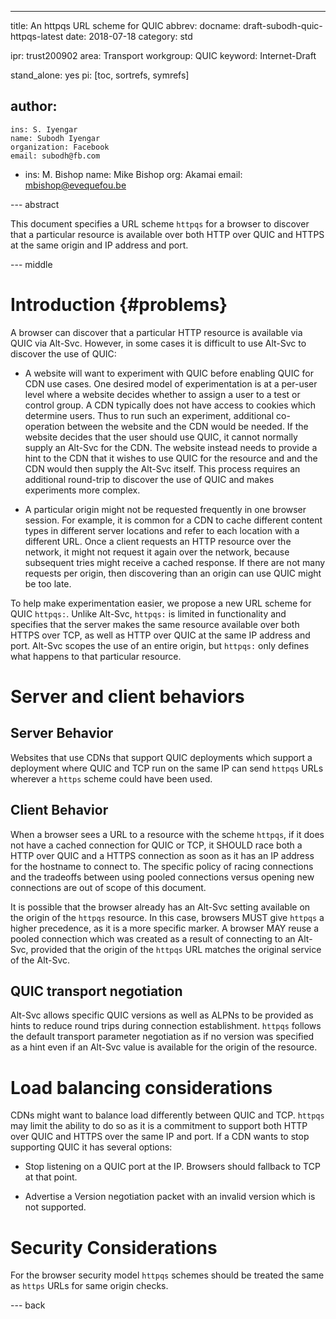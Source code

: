 ---
title: An httpqs URL scheme for QUIC
abbrev:
docname: draft-subodh-quic-httpqs-latest
date: 2018-07-18
category: std

ipr: trust200902
area: Transport
workgroup: QUIC
keyword: Internet-Draft

stand_alone: yes
pi: [toc, sortrefs, symrefs]

author:
 -
    ins: S. Iyengar
    name: Subodh Iyengar
    organization: Facebook
    email: subodh@fb.com
 -
    ins: M. Bishop
    name: Mike Bishop
    org: Akamai
    email: mbishop@evequefou.be

--- abstract

This document specifies a URL scheme `httpqs` for a browser to discover that a
particular resource is available over both HTTP over QUIC and HTTPS at the same
origin and IP address and port.

--- middle

Introduction        {#problems}
============

A browser can discover that a particular HTTP resource is available via QUIC via
Alt-Svc.  However, in some cases it is difficult to use Alt-Svc to discover the
use of QUIC:

* A website will want to experiment with QUIC before enabling QUIC for CDN use
  cases.  One desired model of experimentation is at a per-user level where a
  website decides whether to assign a user to a test or control group.  A CDN
  typically does not have access to cookies which determine users.  Thus to run
  such an experiment, additional co-operation between the website and the CDN
  would be needed.  If the website decides that the user should use QUIC, it
  cannot normally supply an Alt-Svc for the CDN.  The website instead needs to
  provide a hint to the CDN that it wishes to use QUIC for the resource and and
  the CDN would then supply the Alt-Svc itself.  This process requires an
  additional round-trip to discover the use of QUIC and makes experiments more
  complex.

* A particular origin might not be requested frequently in one browser session.
  For example, it is common for a CDN to cache different content types in
  different server locations and refer to each location with a different URL.
  Once a client requests an HTTP resource over the network, it might not
  request it again over the network, because subsequent tries might receive a
  cached response.  If there are not many requests per origin, then discovering
  than an origin can use QUIC might be too late.

To help make experimentation easier, we propose a new URL scheme for QUIC
`httpqs:`.  Unlike Alt-Svc, `httpqs:` is limited in functionality and specifies
that the server makes the same resource available over both HTTPS over TCP, as
well as HTTP over QUIC at the same IP address and port.  Alt-Svc scopes the use
of an entire origin, but `httpqs:` only defines what happens to that particular
resource.


Server and client behaviors
===========================

Server Behavior
---------------

Websites that use CDNs that support QUIC deployments which support a deployment
where QUIC and TCP run on the same IP can send `httpqs` URLs wherever a `https`
scheme could have been used.


Client Behavior
---------------

When a browser sees a URL to a resource with the scheme `httpqs`, if it does not
have a cached connection for QUIC or TCP, it SHOULD race both a HTTP over QUIC
and a HTTPS connection as soon as it has an IP address for the hostname to
connect to.  The specific policy of racing connections and the tradeoffs between
using pooled connections versus opening new connections are out of scope of this
document.

It is possible that the browser already has an Alt-Svc setting available on the
origin of the `httpqs` resource.  In this case, browsers MUST give `httpqs` a
higher precedence, as it is a more specific marker.  A browser MAY reuse a
pooled connection which was created as a result of connecting to an Alt-Svc,
provided that the origin of the `httpqs` URL matches the original service of the
Alt-Svc.


QUIC transport negotiation
---------------------------

Alt-Svc allows specific QUIC versions as well as ALPNs to be provided as hints
to reduce round trips during connection establishment.  `httpqs` follows the
default transport parameter negotiation as if no version was specified as a
hint even if an Alt-Svc value is available for the origin of the resource.

Load balancing considerations
=============================

CDNs might want to balance load differently between QUIC and TCP.  `httpqs` may
limit the ability to do so as it is a commitment to support both HTTP over QUIC
and HTTPS over the same IP and port.  If a CDN wants to stop supporting QUIC it
has several options:

* Stop listening on a QUIC port at the IP. Browsers should fallback to TCP at
  that point.

* Advertise a Version negotiation packet with an invalid version which is not
  supported.


Security Considerations
=======================
For the browser security model `httpqs` schemes should be treated the same as
`https` URLs for same origin checks.



--- back
